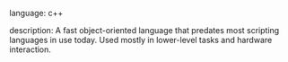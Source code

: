 language: c++

description: A fast object-oriented language that predates most scripting languages in use today. Used mostly in lower-level tasks and hardware interaction.
